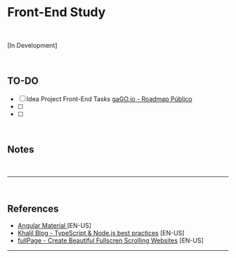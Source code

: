# Front-End Study

</br>

[In Development]

</br>

## TO-DO

- [ ] Idea Project Front-End Tasks [gaGO.io - Roadmap Público](https://app.productstash.io/gagoio#current)
- [ ]
- [ ]

<br />

## Notes

</br>

***  

</br>
 
## References

- [Angular Material ](https://material.angular.io/components/categories) [EN-US]
- [Khalil Blog - TypeScript & Node.js best practices](https://khalilstemmler.com//) [EN-US]
- [fullPage - Create Beautiful Fullscren Scrolling Websites](https://alvarotrigo.com/fullPage/) [EN-US]

***
